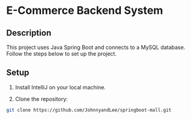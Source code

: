 # E-Commerce Backend System

## Description

This project uses Java Spring Boot and connects to a MySQL database. Follow the steps below to set up the project.

## Setup

1. Install IntelliJ on your local machine.

2. Clone the repository:

```bash
git clone https://github.com/JohnnyandLee/springboot-mall.git
```

